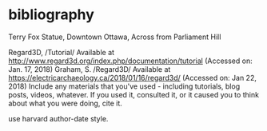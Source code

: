 # bibliography

Terry Fox Statue, Downtown Ottawa, Across from Parliament Hill

Regard3D, /Tutorial/ Available at http://www.regard3d.org/index.php/documentation/tutorial (Accessed on: Jan. 17, 2018)
Graham, S. /Regard3D/ Available at https://electricarchaeology.ca/2018/01/16/regard3d/ (Accessed on: Jan 22, 2018)
Include any materials that you've used - including tutorials, blog posts, videos, whatever. If you used it, consulted it, or it caused you to think about what you were doing, cite it.

use harvard author-date style.

